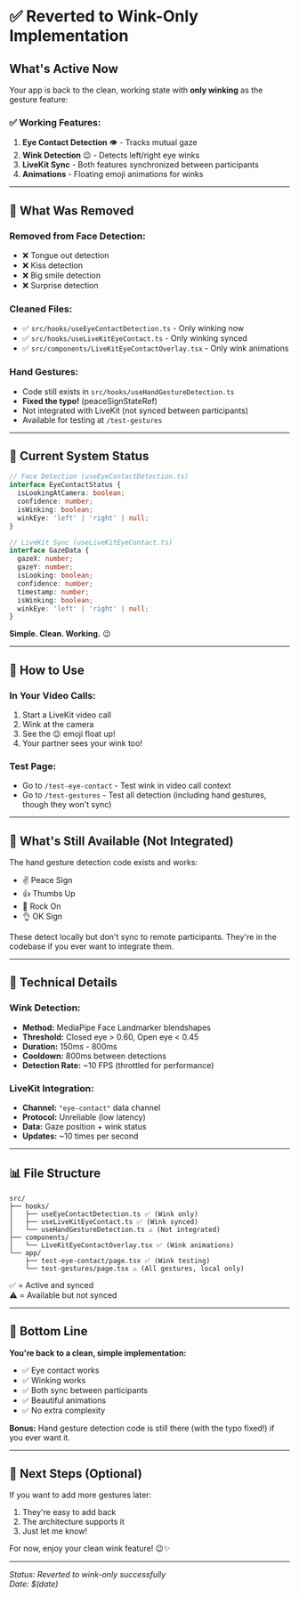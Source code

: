 # ✅ Reverted to Wink-Only Implementation

## What's Active Now

Your app is back to the clean, working state with **only winking** as the gesture feature:

### ✅ **Working Features:**
1. **Eye Contact Detection** 👁️ - Tracks mutual gaze
2. **Wink Detection** 😉 - Detects left/right eye winks
3. **LiveKit Sync** - Both features synchronized between participants
4. **Animations** - Floating emoji animations for winks

---

## 🧹 What Was Removed

### Removed from Face Detection:
- ❌ Tongue out detection
- ❌ Kiss detection  
- ❌ Big smile detection
- ❌ Surprise detection

### Cleaned Files:
- ✅ `src/hooks/useEyeContactDetection.ts` - Only winking now
- ✅ `src/hooks/useLiveKitEyeContact.ts` - Only winking synced
- ✅ `src/components/LiveKitEyeContactOverlay.tsx` - Only wink animations

### Hand Gestures:
- Code still exists in `src/hooks/useHandGestureDetection.ts`
- **Fixed the typo!** (peaceSignStateRef)
- Not integrated with LiveKit (not synced between participants)
- Available for testing at `/test-gestures`

---

## 🎯 Current System Status

```typescript
// Face Detection (useEyeContactDetection.ts)
interface EyeContactStatus {
  isLookingAtCamera: boolean;
  confidence: number;
  isWinking: boolean;
  winkEye: 'left' | 'right' | null;
}

// LiveKit Sync (useLiveKitEyeContact.ts)  
interface GazeData {
  gazeX: number;
  gazeY: number;
  isLooking: boolean;
  confidence: number;
  timestamp: number;
  isWinking: boolean;
  winkEye: 'left' | 'right' | null;
}
```

**Simple. Clean. Working.** 😉

---

## 📱 How to Use

### In Your Video Calls:
1. Start a LiveKit video call
2. Wink at the camera
3. See the 😉 emoji float up!
4. Your partner sees your wink too!

### Test Page:
- Go to `/test-eye-contact` - Test wink in video call context
- Go to `/test-gestures` - Test all detection (including hand gestures, though they won't sync)

---

## 🎨 What's Still Available (Not Integrated)

The hand gesture detection code exists and works:
- ✌️ Peace Sign
- 👍 Thumbs Up  
- 🤘 Rock On
- 👌 OK Sign

These detect locally but don't sync to remote participants. They're in the codebase if you ever want to integrate them.

---

## 🔧 Technical Details

### Wink Detection:
- **Method:** MediaPipe Face Landmarker blendshapes
- **Threshold:** Closed eye > 0.60, Open eye < 0.45
- **Duration:** 150ms - 800ms
- **Cooldown:** 800ms between detections
- **Detection Rate:** ~10 FPS (throttled for performance)

### LiveKit Integration:
- **Channel:** `"eye-contact"` data channel
- **Protocol:** Unreliable (low latency)
- **Data:** Gaze position + wink status
- **Updates:** ~10 times per second

---

## 📊 File Structure

```
src/
├── hooks/
│   ├── useEyeContactDetection.ts ✅ (Wink only)
│   ├── useLiveKitEyeContact.ts ✅ (Wink synced)
│   └── useHandGestureDetection.ts ⚠️ (Not integrated)
├── components/
│   └── LiveKitEyeContactOverlay.tsx ✅ (Wink animations)
└── app/
    ├── test-eye-contact/page.tsx ✅ (Wink testing)
    └── test-gestures/page.tsx ⚠️ (All gestures, local only)
```

✅ = Active and synced  
⚠️ = Available but not synced

---

## 🎉 Bottom Line

**You're back to a clean, simple implementation:**
- ✅ Eye contact works
- ✅ Winking works  
- ✅ Both sync between participants
- ✅ Beautiful animations
- ✅ No extra complexity

**Bonus:** Hand gesture detection code is still there (with the typo fixed!) if you ever want it.

---

## 📝 Next Steps (Optional)

If you want to add more gestures later:
1. They're easy to add back
2. The architecture supports it
3. Just let me know!

For now, enjoy your clean wink feature! 😉✨

---

*Status: Reverted to wink-only successfully*  
*Date: $(date)*


